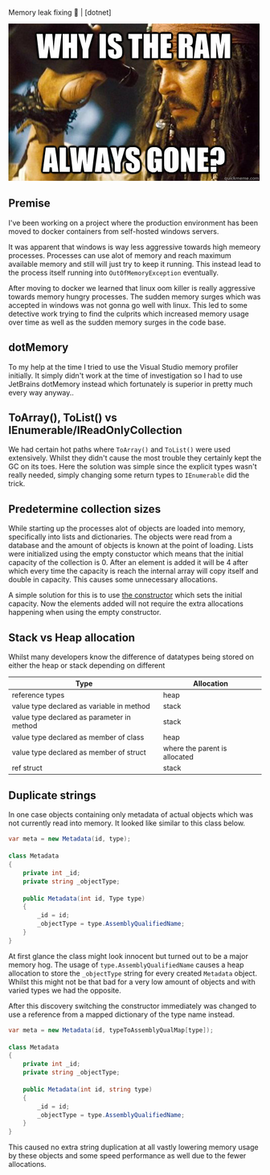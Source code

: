 Memory leak fixing 🌊 | [dotnet]

![Sad times](images/ramgone.jpg "Ram gone")

## Premise

I've been working on a project where the production environment has been moved to docker containers from self-hosted windows servers. 

It was apparent that windows is way less aggressive towards high memeory processes. Processes can use alot of memory and reach maximum available memory and still will just try to keep it running. This instead lead to the process itself running into `OutOfMemoryException` eventually.

After moving to docker we learned that linux oom killer is really aggressive towards memory hungry processes. The sudden memory surges which was accepted in windows was not gonna go well with linux. This led to some detective work trying to find the culprits which increased memory usage over time as well as the sudden memory surges in the code base. 

## dotMemory

To my help at the time I tried to use the Visual Studio memory profiler initially. It simply didn't work at the time of investigation so I had to use JetBrains dotMemory instead which fortunately is superior in pretty much every way anyway..

## ToArray(), ToList() vs IEnumerable/IReadOnlyCollection

We had certain hot paths where `ToArray()` and `ToList()` were used extensively. Whilst they didn't cause the most trouble they certainly kept the GC on its toes. Here the solution was simple since the explicit types wasn't really needed, simply changing some return types to `IEnumerable` did the trick. 

## Predetermine collection sizes

While starting up the processes alot of objects are loaded into memory, specifically into lists and dictionaries. The objects were read from a database and the amount of objects is known at the point of loading. Lists were initialized using the empty constuctor which means that the initial capacity of the collection is 0. After an element is added it will be 4 after which every time the capacity is reach the internal array will copy itself and double in capacity. This causes some unnecessary allocations.

 A simple solution for this is to use [the constructor](https://docs.microsoft.com/en-us/dotnet/api/system.collections.generic.list-1.-ctor?view=net-6.0#system-collections-generic-list-1-ctor(system-int32))
 which sets the initial capacity. Now the elements added will not require the extra allocations happening when using the empty constructor. 

<!-- ## Span<T>-->


## Stack vs Heap allocation

Whilst many developers know the difference of datatypes being stored on either the heap or stack depending on different 

|Type        |Allocation    |
| -----------|--------------
| reference types | heap
| value type declared as variable in method | stack  |  
| value type declared as parameter in method | stack |
| value type declared as member of class | heap |
| value type declared as member of struct | where the parent is allocated|
| ref struct | stack | 

<!-- ## Empty collections -->



## Duplicate strings


In one case objects containing only metadata of actual objects which was not currently read into memory. It looked like similar to this class below. 

```cs
var meta = new Metadata(id, type);

class Metadata
{
    private int _id;
    private string _objectType;

    public Metadata(int id, Type type)
    {
        _id = id;
        _objectType = type.AssemblyQualifiedName;
    }
}
```

At first glance the class might look innocent but turned out to be a major memory hog. The usage of `type.AssemblyQualifiedName` causes a heap allocation to store the `_objectType` string for every created `Metadata` object. Whilst this might not be that bad for a very low amount of objects and with varied types we had the opposite.

After this discovery switching the constructor immediately was changed to use a reference from a mapped dictionary of the type name instead.

```cs
var meta = new Metadata(id, typeToAssemblyQualMap[type]);

class Metadata
{
    private int _id;
    private string _objectType;

    public Metadata(int id, string type)
    {
        _id = id;
        _objectType = type.AssemblyQualifiedName;
    }
}
```

This caused no extra string duplication at all vastly lowering memory usage by these objects and some speed performance as well due to the fewer allocations.